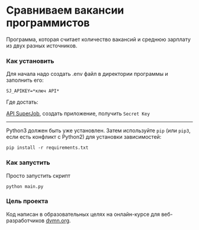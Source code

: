 # Сравниваем вакансии программистов

Программа, которая считает количество вакансий и среднюю зарплату из двух разных источников.

### Как установить

Для начала надо создать .env файл в директории программы и заполнить его:
```
SJ_APIKEY=*ключ API*
```
Где достать:

[API SuperJob](https://api.superjob.ru/), создать приложение, получить `Secret Key`

-------

Python3 должен быть уже установлен. 
Затем используйте `pip` (или `pip3`, если есть конфликт с Python2) для установки зависимостей:
```
pip install -r requirements.txt
```
### Как запустить
Просто запустить скрипт
```
python main.py
```
### Цель проекта

Код написан в образовательных целях на онлайн-курсе для веб-разработчиков [dvmn.org](https://dvmn.org/).